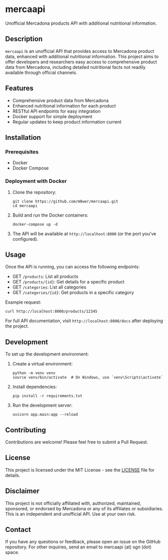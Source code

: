 # mercaapi

Unofficial Mercadona products API with additional nutritional information.

## Description

`mercaapi` is an unofficial API that provides access to Mercadona product data,
enhanced with additional nutritional information. This project aims to offer
developers and researchers easy access to comprehensive product data from
Mercadona, including detailed nutritional facts not readily available through
official channels.

## Features

- Comprehensive product data from Mercadona
- Enhanced nutritional information for each product
- RESTful API endpoints for easy integration
- Docker support for simple deployment
- Regular updates to keep product information current

## Installation

### Prerequisites

- Docker
- Docker Compose

### Deployment with Docker

1. Clone the repository:
   ```
   git clone https://github.com/m0wer/mercaapi.git
   cd mercaapi
   ```

2. Build and run the Docker containers:
   ```
   docker-compose up -d
   ```

3. The API will be available at `http://localhost:8000` (or the port you've configured).

## Usage

Once the API is running, you can access the following endpoints:

- GET `/products`: List all products
- GET `/products/{id}`: Get details for a specific product
- GET `/categories`: List all categories
- GET `/categories/{id}`: Get products in a specific category

Example request:
```
curl http://localhost:8000/products/12345
```

For full API documentation, visit `http://localhost:8000/docs` after deploying the project.

## Development

To set up the development environment:

1. Create a virtual environment:
   ```
   python -m venv venv
   source venv/bin/activate  # On Windows, use `venv\Scripts\activate`
   ```

2. Install dependencies:
   ```
   pip install -r requirements.txt
   ```

3. Run the development server:
   ```
   uvicorn app.main:app --reload
   ```

## Contributing

Contributions are welcome! Please feel free to submit a Pull Request.

## License

This project is licensed under the MIT License - see the [LICENSE](LICENSE) file for details.

## Disclaimer

This project is not officially affiliated with, authorized, maintained,
sponsored, or endorsed by Mercadona or any of its affiliates or subsidiaries.
This is an independent and unofficial API. Use at your own risk.

## Contact

If you have any questions or feedback, please open an issue on the GitHub
repository. For other inquiries, send an email to mercaapi (at) sgn (dot) space.
